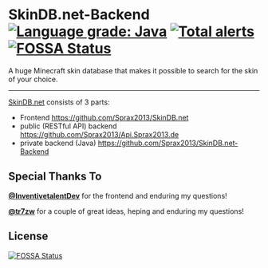 # SkinDB.net-Backend [![Language grade: Java](https://img.shields.io/lgtm/grade/java/g/Sprax2013/SkinDB.net-Backend.svg?logo=lgtm&logoWidth=18)](https://lgtm.com/projects/g/Sprax2013/SkinDB.net-Backend/context:java) [![Total alerts](https://img.shields.io/lgtm/alerts/g/Sprax2013/SkinDB.net-Backend.svg?logo=lgtm&logoWidth=18)](https://lgtm.com/projects/g/Sprax2013/SkinDB.net-Backend/alerts/) [![FOSSA Status](https://app.fossa.io/api/projects/git%2Bgithub.com%2FSprax2013%2FSkinDB.net-Backend.svg?type=shield)](https://app.fossa.io/projects/git%2Bgithub.com%2FSprax2013%2FSkinDB.net-Backend?ref=badge_shield)
A huge Minecraft skin database that makes it possible to search for the skin of your choice.

***
[SkinDB.net](https://SkinDB.net/) consists of 3 parts:
* Frontend <https://github.com/Sprax2013/SkinDB.net>
* public (RESTful API) backend <https://github.com/Sprax2013/Api.Sprax2013.de>
* private backend (Java) <https://github.com/Sprax2013/SkinDB.net-Backend>

## Special Thanks To
**[@InventivetalentDev](https://github.com/InventivetalentDev)** for the frontend and enduring my questions!

**[@tr7zw](https://github.com/tr7zw)** for a couple of great ideas, heping and enduring my questions!


## License
[![FOSSA Status](https://app.fossa.io/api/projects/git%2Bgithub.com%2FSprax2013%2FSkinDB.net-Backend.svg?type=large)](https://app.fossa.io/projects/git%2Bgithub.com%2FSprax2013%2FSkinDB.net-Backend?ref=badge_large)
